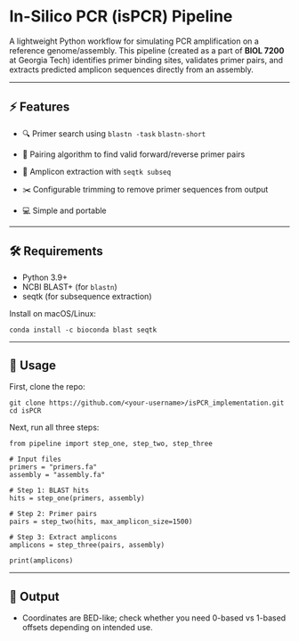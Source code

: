 # In-Silico PCR (isPCR) Pipeline
A lightweight Python workflow for simulating PCR amplification on a reference genome/assembly.
This pipeline (created as a part of **BIOL 7200** at Georgia Tech) identifies primer binding sites, validates primer pairs, and extracts predicted amplicon sequences directly from an assembly.

---
## ⚡ Features
- 🔍 Primer search using `blastn -task` `blastn-short`

- 🧷 Pairing algorithm to find valid forward/reverse primer pairs

- 📜 Amplicon extraction with `seqtk subseq`

- ✂️ Configurable trimming to remove primer sequences from output

- 💻 Simple and portable

---
## 🛠️ Requirements
- Python 3.9+
- NCBI BLAST+ (for `blastn`)
- seqtk (for subsequence extraction)

Install on macOS/Linux:
```
conda install -c bioconda blast seqtk
```
---
## 🚀 Usage
First, clone the repo: 
```
git clone https://github.com/<your-username>/isPCR_implementation.git
cd isPCR
```
Next, run all three steps:
```
from pipeline import step_one, step_two, step_three

# Input files
primers = "primers.fa"
assembly = "assembly.fa"

# Step 1: BLAST hits
hits = step_one(primers, assembly)

# Step 2: Primer pairs
pairs = step_two(hits, max_amplicon_size=1500)

# Step 3: Extract amplicons
amplicons = step_three(pairs, assembly)

print(amplicons)
```
--- 
## 📖 Output
- Coordinates are BED-like; check whether you need 0-based vs 1-based offsets depending on intended use.




